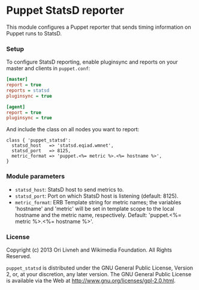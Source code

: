 # Puppet StatsD reporter

This module configures a Puppet reporter that sends timing information on
Puppet runs to StatsD.

### Setup

To configure StatsD reporting, enable pluginsync and reports on your master and
clients in `puppet.conf`:

```ini
[master]
report = true
reports = statsd
pluginsync = true

[agent]
report = true
pluginsync = true
```

And include the class on all nodes you want to report:

```puppet
class { 'puppet_statsd':
  statsd_host   => 'statsd.eqiad.wmnet',
  statsd_port   => 8125,
  metric_format => 'puppet.<%= metric %>.<%= hostname %>',
}
```

### Module parameters

* `statsd_host`: StatsD host to send metrics to.
* `statsd_port`: Port on which StatsD host is listening (default: 8125).
* `metric_format`: ERB Template string for metric names; the variables
  'hostname' and 'metric' will be set in template scope to the local hostname
  and the metric name, respectively. Default: 'puppet.<%= metric %>.<%= hostname %>'.

### License

Copyright (c) 2013 Ori Livneh and Wikimedia Foundation. All Rights Reserved.

`puppet_statsd` is distributed under the GNU General Public License, Version 2,
or, at your discretion, any later version. The GNU General Public License is
available via the Web at <http://www.gnu.org/licenses/gpl-2.0.html>.
